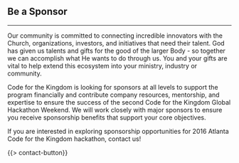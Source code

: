 ## Be a Sponsor
---

Our community is committed to connecting incredible innovators with the Church, organizations, investors, and initiatives that need their talent. God has given us talents and gifts for the good of the larger Body - so together we can accomplish what He wants to do through us. You and your gifts are vital to help extend this ecosystem into your ministry, industry or community.

Code for the Kingdom is looking for sponsors at all levels to support the program financially and contribute company resources, mentorship, and expertise to ensure the success of the second Code for the Kingdom Global Hackathon Weekend.  We will work closely with major sponsors to ensure you receive sponsorship benefits that support your core objectives. 

If you are interested in exploring sponsorship opportunities for 2016 Atlanta Code for the Kingdom hackathon, contact us!

{{> contact-button}}
